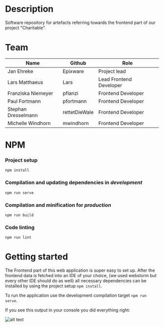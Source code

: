 # Description
Software repository for artefacts referring towards the frontend part of our project "Charitable".

# Team
Name | Github | Role
------------ | ------------ | ------------
Jan Ehreke | Epixware | Project lead
Lars Matthaeus | Lars | Lead Frontend Developer
Franziska Niemeyer | pflanzi | Frontend Developer
Paul Fortmann | pfortmann | Frontend Developer
Stephan Dresselmann | rettetDieWale | Frontend Developer
Michelle Windhorn | mwindhorn | Frontend Developer

# NPM

### Project setup
```
npm install
```

### Compilation and updating dependencies in *development*
```
npm run serve
```

### Compilation and minification for *production*
```
npm run build
```

### Code linting
````
npm run lint
````

# Getting started
The Frontend part of this web application is super easy to set up.
After the frontend data is fetched into an IDE of your choice, (we used webstorm but every other IDE should do as well)
all necessary dependencies can be installed by using the project setup ````npm install````.

To run the application use the development compilation target ````npm run serve````.

If you see this output in your console you did everything right:

![alt text](https://cdn.discordapp.com/attachments/606580413669834891/870564198420213820/console.png)




